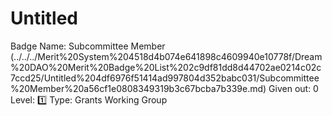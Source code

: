 # Untitled

Badge Name: Subcommittee Member  (../../../Merit%20System%204518d4b074e641898c4609940e10778f/Dream%20DAO%20Merit%20Badge%20List%202c9df81dd8d44702ae0214c02c7ccd25/Untitled%204df6976f51414ad997804d352babc031/Subcommittee%20Member%20a56cf1e0808349319b3c67bcba7b339e.md)
Given out: 0
Level: 1️⃣
Type: Grants Working Group